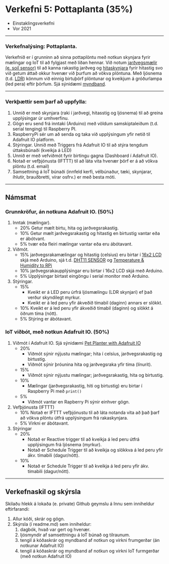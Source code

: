 # Verkefni 5: Pottaplanta (35%) 
- Einstaklingsverkefni <br>
- Vor 2021 <br>

---

### Verkefnalýsing:  Pottaplanta.

Verkefnið er í grunninn að sinna pottaplöntu með notkun skynjara fyrir mælingar og IoT til að fylgjast með líðan hennar. Við notum [jarðvegsmælir (e. soil sensor)](https://github.com/VESM3/H20/blob/master/Gogn/soilsensor.md) til að kanna rakastig jarðveg og [hitaskynjara](https://randomnerdtutorials.com/9-arduino-compatible-temperature-sensors-for-your-electronics-projects/) fyrir hitastig svo við getum áttað okkur hvenær við þurfum að vökva plöntuna. Með ljósnema (t.d. [LDR](https://create.arduino.cc/projecthub/tarantula3/using-an-ldr-sensor-with-arduino-807b1c)) könnum við einnig birtuþörf plöntunar og kveikjum á gróðurlampa (led pera) eftir þörfum. Sjá sýnidæmi [myndband](https://www.youtube.com/watch?v=YXDoPfLlGHs&feature=youtu.be). 

---

### Verkþættir sem þarf að uppfylla:

1. Unnið er með skynjara (raki í jarðvegi, hitasstig og ljósnema) til að greina upplýsingar úr umhverfinu.
1. Gögn eru send frá inntaki (Arduino) með völdum samskiptaleiðum (t.d. serial tenging) til Raspberry PI.
1. RaspberryPi sér um að senda og taka við upplýsingum yfir netið til Adafruit IO platform.
1. Stýringar. Unnið með Triggers frá Adafruit IO til að stýra tengdum úttaksbúnaði (kveikja á LED)
1. Unnið er með vefviðmót fyrir birtingu gagna (Dashboard í Adafruit IO).
1. Notað er vefþjónusta (IFTTT) til að láta vita hvenær þörf er á að vökva plöntu (t.d. email)
1. Samsettning á IoT búnaði (innfeld kerfi, vélbúnaður, tæki, skynjarar, íhlutir, brauðbretti, vírar osfrv.) er með besta móti.

---

## Námsmat

### Grunnkröfur, án notkuna Adafruit IO. (50%)

1. Inntak (mælingar). 
   - 20% Getur mælt birtu, hita og jarðvegsrakastig.
   - 10% Getur mælt jarðvegsrakastig og hitastig en birtustig vantar eða er ábótvant.
   -  5% tvær eða fleiri mælingar vantar eða eru ábótavant.
1. Viðmót. 
   - 15% jarðvegsrakamælingar og hitastig (celsius) eru birtar í [16x2 LCD](https://lastminuteengineers.com/arduino-1602-character-lcd-tutorial/) skjá með Arduino, sjá t.d. [DHT11 SENSOR](https://www.circuitbasics.com/how-to-set-up-the-dht11-humidity-sensor-on-an-arduino/) og [Temperature & Humidity to RPi](https://www.instructables.com/Sending-Temperature-Humidity-Data-From-Arduino-to-/)
   - 10% jarðvegsrakaupplýsingar eru birtar í 16x2 LCD skjá með Arduino.
   -  5% Upplýsingar birtast eingöngu í serial monitor með Arduino.
1. Stýringar.
   - 15% 
     - Kveikt er á LED peru úrfrá ljósmælingu (LDR skynjari) ef það verður skyndilegt myrkur.
     - Kveikt er á led peru yfir ákveðið tímabil (daginn) annars er slökkt.
   - 10% Kveikt er á led peru yfir ákveðið tímabil (daginn) og slökkt á öðrum tíma (nótt).
   - 5% Stýring er ábótavant.

### IoT viðbót, með notkun Adafruit IO. (50%)
1. Viðmót í Adafruit IO. Sjá sýnidæmi [Pet Planter with Adafruit IO](https://learn.adafruit.com/pyportal-pet-planter-with-adafruit-io/adafruit-io-setup)
   - 20%
      - Viðmót sýnir nýjustu mælingar; hita í celsíus, jarðvegsrakastig og birtustig.
      - Viðmót sýnir þróunina hita og jarðvegsraka yfir tíma (línurit). 
   - 15%
      - Viðmót sýnir nýjustu mælingar; jarðvegsrakastig, hita og birtustig.
   - 10%
      - Mælingar (jarðvegsrakastig, hiti og birtustig) eru birtar í Raspberry Pi með `print()`
   -  5%
      - Viðmót vantar en Rapberry Pi sýnir einhver gögn.
1. Vefþjónusta (IFTTT)  
   - 10%  Notað er IFTTT vefþjónustu til að láta notanda vita að það þarf að vökva plöntu útfrá upplýsingum frá rakaskynjara.
   -  5%  Virkni er ábótavant.
1. Stýringar 
   - 20% 
      - Notað er Reactive trigger til að kveikja á led peru útfrá upplýsingum frá ljósnema (myrkur).
      - Notað er Schedule Trigger til að kveikja og slökkva á led peru yfir ákv. tímabili (dagur/nótt).
   - 10% 
      - Notað er Schedule Trigger til að kveikja á led peru yfir ákv. tímabili (dagur/nótt).
      
---

## Verkefnaskil og skýrsla

Skilaðu hlekk á lokaða (e. private) Github geymslu á Innu sem inniheldur eftirfarandi:

1. Allur kóði, skrár og gögn.
1. Skýrsla (í readme.md) sem inniheldur:
   1. dagbók, hvað var gert og hvenær.
   1. ljósmyndir af samsettningu á IoT búnað og tilraunum. 
   1. tengil á kóðaskrár og myndband af notkun og virkni frumgerðar (án notkunar Adafruit IO)
   1. tengil á kóðaskrár og myndband af notkun og virkni IoT furmgerðar (með notkun Adafruit IO)
  
